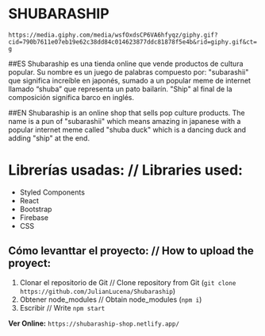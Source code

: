 # SHUBARASHIP

`https://media.giphy.com/media/wsfOxdsCP6VA6hfyqz/giphy.gif?cid=790b7611e07eb19e62c38dd84c014623877ddc81878f5e4b&rid=giphy.gif&ct=g`

##ES
Shubaraship es una tienda online que vende productos de cultura popular. Su nombre es un juego de palabras compuesto por: "subarashii" que significa increíble en japonés, sumado a un popular meme de internet llamado “shuba” que representa un pato bailarín.  "Ship" al final de la composición significa barco en inglés.

##EN
Shubaraship is an online shop that sells pop culture products. The name is a pun of "subarashii" which means amazing in japanese with a popular internet meme called "shuba duck" which is a dancing duck and adding "ship" at the end.

# Librerías usadas: // Libraries used:

- Styled Components 
- React
- Bootstrap
- Firebase
- CSS

## Cómo levanttar el proyecto: // How to upload the proyect:

1. Clonar el repositorio de Git // Clone repository from Git (`git clone https://github.com/JulianLucena/Shubaraship`)
2. Obtener node_modules // Obtain node_modules (`npm i`)
3. Escribir // Write `npm start`

**Ver Online:** `https://shubaraship-shop.netlify.app/`